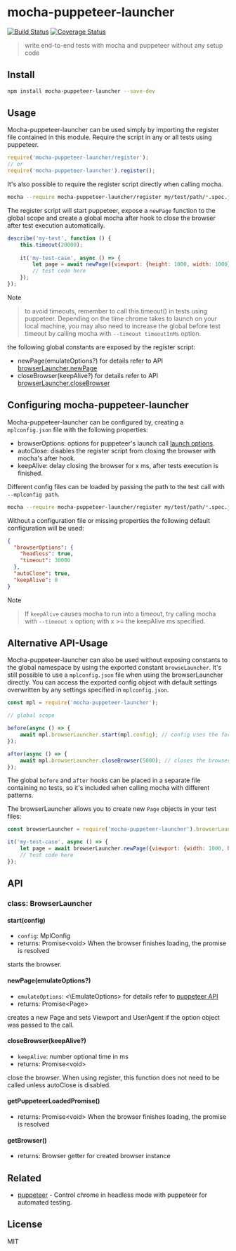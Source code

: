 # mocha-puppeteer-launcher
[![Build Status](https://travis-ci.org/Tabueeee/mocha-puppeteer-launcher.svg?branch=master)](https://travis-ci.org/Tabueeee/mocha-puppeteer-launcher)
[![Coverage Status](https://coveralls.io/repos/github/Tabueeee/mocha-puppeteer-launcher/badge.svg?branch=master)](https://coveralls.io/github/Tabueeee/mocha-puppeteer-launcher?branch=master)
> write end-to-end tests with mocha and puppeteer without any setup code

## Install
                            
````bash
npm install mocha-puppeteer-launcher --save-dev
````

## Usage

Mocha-puppeteer-launcher can be used simply by importing the register file contained in this module.
Require the script in any or all tests using puppeteer.  

````js
require('mocha-puppeteer-launcher/register');
// or
require('mocha-puppeteer-launcher').register();
````             
It's also possible to require the register script directly when calling mocha.

````bash
mocha --require mocha-puppeteer-launcher/register my/test/path/*.spec.js
````    
The register script will start puppeteer, expose a `newPage` function to the global scope and create a global
mocha after hook to close the browser after test execution automatically.

````js
describe('my-test', function () {
    this.timeout(20000);
    
    it('my-test-case', async () => {
        let page = await newPage({viewport: {height: 1000, width: 1000}});   
        // test code here
    });    
});
````

Note
> to avoid timeouts, remember to call this.timeout() in tests using puppeteer. Depending on the time chrome takes to 
launch on your local machine, you may also need to increase the global before test timeout by calling mocha with 
`--timeout timeoutInMs` option. 


the following global constants are exposed by the register script:

- newPage(emulateOptions?) for details refer to API [browserLauncher.newPage](#newPage)
- closeBrowser(keepAlive?) for details refer to API [browserLauncher.closeBrowser](#closeBrowser)

## Configuring mocha-puppeteer-launcher

Mocha-puppeteer-launcher can be configured by, creating a `mplconfig.json` file with the following properties:

- browserOptions: options for puppeteer's launch call [launch options](https://github.com/GoogleChrome/puppeteer/blob/master/docs/api.md#puppeteerlaunchoptions).
- autoClose: disables the register script from closing the browser with mocha's after hook.
- keepAlive: delay closing the browser for x ms, after tests execution is finished.

Different config files can be loaded by passing the path to the test call with `--mplconfig path`.

````bash
mocha --require mocha-puppeteer-launcher/register my/test/path/*.spec.js --mplconfig ./settings.json
````    

Without a configuration file or missing properties the following default configuration will be used:
````json
{
  "browserOptions": {
    "headless": true,
    "timeout": 30000
  },
  "autoClose": true,
  "keepAlive": 0
}
````    
Note
> If `keepAlive` causes mocha to run into a timeout, try calling mocha with `--timeout x` option; with x >= the keepAlive ms specified. 

## Alternative API-Usage                  
Mocha-puppeteer-launcher can also be used without exposing constants to the global namespace by using
the exported constant `browseLauncher`. It's still possible to use a `mplconfig.json` file when using the browserLauncher directly.
You can access the exported config object with default settings overwritten by any settings specified in `mplconfig.json`. 

````js
const mpl = require('mocha-puppeteer-launcher');

// global scope

before(async () => {
    await mpl.browserLauncher.start(mpl.config); // config uses the format specified above
});

after(async () => {
    await mpl.browserLauncher.closeBrowser(5000); // closes the browser after 5s delay (optional) 
});
````
The global `before` and `after` hooks can be placed in a separate file containing no tests,
 so it's included when calling mocha with different patterns.

The browserLauncher allows you to create new `Page` objects in your test files:
````js
const browserLauncher = require('mocha-puppeteer-launcher').browserLauncher;

it('my-test-case', async () => {
    let page = await browserLauncher.newPage({viewport: {width: 1000, height: 1000}});
    // test code here
});
````
      
## API
### class: BrowserLauncher

#### start(config)
- `config`: MplConfig        
- returns: Promise\<void> When the browser finishes loading, the promise is resolved

starts the browser.

<a name="newPage"></a>
#### newPage(emulateOptions?)
- `emulateOptions`: <\EmulateOptions> for details refer to [puppeteer API](https://github.com/GoogleChrome/puppeteer/blob/master/docs/api.md#pageemulateoptions)
- returns: Promise\<Page>

creates a new Page and sets Viewport and UserAgent if the option object was passed to the call. 

<a name="closeBrowser"></a> 
#### closeBrowser(keepAlive?)
- `keepAlive`: number  optional time in ms        
- returns: Promise\<void>

close the browser. When using register, this function does not need to be called unless autoClose is disabled.
                
#### getPuppeteerLoadedPromise()
- returns: Promise\<void> When the browser finishes loading, the promise is resolved

#### getBrowser()
- returns: Browser getter for created browser instance

## Related
 - [puppeteer](https://github.com/GoogleChrome/puppeteer) - Control chrome in headless mode with puppeteer for automated testing.

## License
MIT
